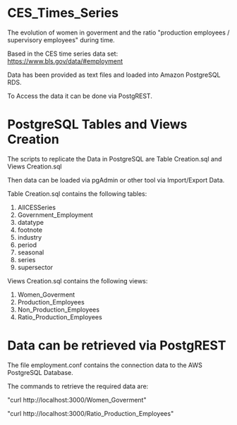 # CES_Times_Series

The evolution of women in goverment and the ratio "production employees / supervisory employees" during time.

Based in the CES time series data set: https://www.bls.gov/data/#employment

Data has been provided as text files and loaded into Amazon PostgreSQL RDS.

To Access the data it can be done via PostgREST.

# PostgreSQL Tables and Views Creation

The scripts to replicate the Data in PostgreSQL are Table Creation.sql and Views Creation.sql

Then data can be loaded via pgAdmin or other tool via Import/Export Data.

Table Creation.sql contains the following tables:

  1. AllCESSeries
  2. Government_Employment
  3. datatype
  4. footnote
  5. industry
  6. period
  7. seasonal
  8. series
  9. supersector

Views Creation.sql contains the following views:

  1. Women_Goverment
  2. Production_Employees
  3. Non_Production_Employees
  4. Ratio_Production_Employees

# Data can be retrieved via PostgREST

The file employment.conf contains the connection data to the AWS PostgreSQL Database.

The commands to retrieve the required data are:

"curl http://localhost:3000/Women_Goverment"

"curl http://localhost:3000/Ratio_Production_Employees"

